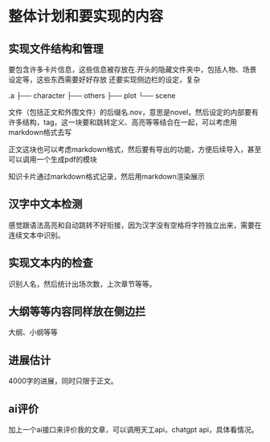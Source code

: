 # 整体计划和要实现的内容

## 
## 实现文件结构和管理
要包含许多卡片信息，这些信息被存放在.开头的隐藏文件夹中，包括人物、场景设定等，这些东西需要好好存放
还要实现侧边栏的设定，复杂

.a
├── character
├── others
├── plot
└── scene

文件（包括正文和外围文件）的后缀名.nov，意思是novel，然后设定的内部要有许多结构，tag，这一块要和跳转定义、高亮等等结合在一起，可以考虑用markdown格式去写

正文这块也可以考虑markdown格式，然后要有导出的功能，方便后续导入，甚至可以调用一个生成pdf的模块

知识卡片通过markdown格式记录，然后用markdown渲染展示

## 汉字中文本检测

感觉跟语法高亮和自动跳转不好衔接，因为汉字没有空格将字符独立出来，需要在连续文本中识别。
## 实现文本内的检查
识别人名，然后统计出场次数，上次章节等等。

## 大纲等等内容同样放在侧边拦
大纲、小纲等等

## 进展估计
4000字的进展，同时只限于正文。

## ai评价
加上一个ai接口来评价我的文章，可以调用天工api，chatgpt api，具体看情况。